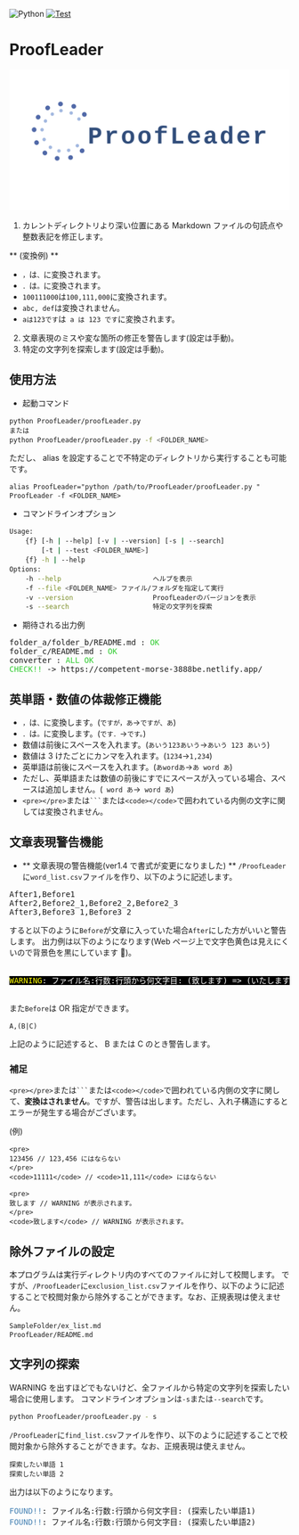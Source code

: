<!-- @format -->

![Python](https://img.shields.io/github/pipenv/locked/python-version/xryuseix/ProofLeader) [![Test](https://github.com/xryuseix/ProofLeader/actions/workflows/test.yml/badge.svg?branch=master)](https://github.com/xryuseix/ProofLeader/actions/workflows/test.yml)

# ProofLeader

![logo](./logo.png)

1. カレントディレクトリより深い位置にある Markdown ファイルの句読点や整数表記を修正します。

** (変換例) **

- `，`は`、`に変換されます。
- `．`は`。`に変換されます。
- `100111000`は`100,111,000`に変換されます。
- `abc, def`は変換されません。
- `aは123です`は` a は 123 です`に変換されます。

2. 文章表現のミスや変な箇所の修正を警告します(設定は手動)。
3. 特定の文字列を探索します(設定は手動)。

## 使用方法

- 起動コマンド

```sh
python ProofLeader/proofLeader.py
または
python ProofLeader/proofLeader.py -f <FOLDER_NAME>
```

ただし、 alias を設定することで不特定のディレクトリから実行することも可能です。

```
alias ProofLeader="python /path/to/ProofLeader/proofLeader.py "
ProofLeader -f <FOLDER_NAME>
```

- コマンドラインオプション

```sh
Usage:
    {f} [-h | --help] [-v | --version] [-s | --search]
        [-t | --test <FOLDER_NAME>]
    {f} -h | --help
Options:
    -h --help                       ヘルプを表示
    -f --file <FOLDER_NAME> ファイル/フォルダを指定して実行
    -v --version                    ProofLeaderのバージョンを表示
    -s --search                     特定の文字列を探索
```

- 期待される出力例

<pre>
folder_a/folder_b/README.md : <font color="LimeGreen">OK</font>
folder_c/README.md : <font color="LimeGreen">OK</font>
converter : <font color="LimeGreen">ALL OK</font>
<font color="LimeGreen">CHECK!!</font> -> https://competent-morse-3888be.netlify.app/
</pre>

## 英単語・数値の体裁修正機能

- `，`は`、`に変換します。(`ですが，あ`→`ですが、あ`)
- `．`は`。`に変換します。(`です．`→`です。`)
- 数値は前後にスペースを入れます。(`あいう123あいう`→`あいう 123 あいう`)
- 数値は 3 けたごとにカンマを入れます。(`1234`→`1,234`)
- 英単語は前後にスペースを入れます。(`あwordあ`→`あ word あ`)
- ただし、英単語または数値の前後にすでにスペースが入っている場合、スペースは追加しません。(` word あ`→` word あ`)
- `<pre></pre>`または` ``` `または`<code></code>`で囲われている内側の文字に関しては変換されません。

## 文章表現警告機能

- ** 文章表現の警告機能(ver1.4 で書式が変更になりました) **
  `/ProofLeader `に`word_list.csv`ファイルを作り、以下のように記述します。

<pre>
After1,Before1
After2,Before2_1,Before2_2,Before2_3
After3,Before3_1,Before3_2
</pre>

すると以下のように`Before`が文章に入っていた場合`After`にした方がいいと警告します。
出力例は以下のようになります(Web ページ上で文字色黄色は見えにくいので背景色を黒にしています )。

<pre>
<span style="background-color:#000000">
<font color="Yellow">WARNING</font><font color="White">: ファイル名:行数:行頭から何文字目: (致します) => (いたします)</font>
</span>
</pre>

また`Before`は OR 指定ができます。

```
A,(B|C)
```

上記のように記述すると、 B または C のとき警告します。

### 補足

`<pre></pre>`または` ``` `または`<code></code>`で囲われている内側の文字に関して、**変換はされません**。ですが、警告は出します。ただし、入れ子構造にするとエラーが発生する場合がございます。

(例)

```
<pre>
123456 // 123,456 にはならない
</pre>
<code>11111</code> // <code>11,111</code> にはならない
```

```
<pre>
致します // WARNING が表示されます。
</pre>
<code>致します</code> // WARNING が表示されます。
```

## 除外ファイルの設定

本プログラムは実行ディレクトリ内のすべてのファイルに対して校閲します。
ですが、`/ProofLeader`に`exclusion_list.csv`ファイルを作り、以下のように記述することで校閲対象から除外することができます。なお、正規表現は使えません。

```
SampleFolder/ex_list.md
ProofLeader/README.md
```

## 文字列の探索

WARNING を出すほどでもないけど、全ファイルから特定の文字列を探索したい場合に使用します。
コマンドラインオプションは`-s`または`--search`です。

```sh
python ProofLeader/proofLeader.py - s
```

`/ProofLeader`に`find_list.csv`ファイルを作り、以下のように記述することで校閲対象から除外することができます。なお、正規表現は使えません。

```
探索したい単語 1
探索したい単語 2
```

出力は以下のようになります。

<pre>
<font color="SteelBlue">FOUND!!</font>: ファイル名:行数:行頭から何文字目: (探索したい単語1)
<font color="SteelBlue">FOUND!!</font>: ファイル名:行数:行頭から何文字目: (探索したい単語2)
</pre>
